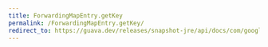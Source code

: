 ```yaml
---
title: ForwardingMapEntry.getKey
permalink: /ForwardingMapEntry.getKey/
redirect_to: https://guava.dev/releases/snapshot-jre/api/docs/com/google/common/collect/ForwardingMapEntry.html#getKey--
---
```

